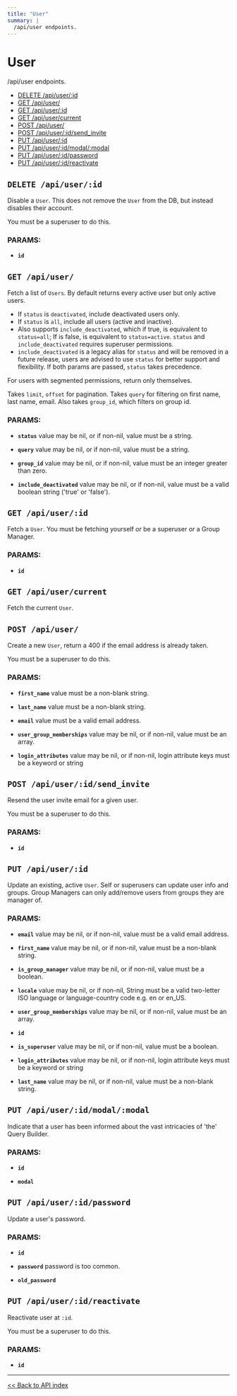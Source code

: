 ```yaml
---
title: "User"
summary: |
  /api/user endpoints.
---
```


# User

/api/user endpoints.

  - [DELETE /api/user/:id](#delete-apiuserid)
  - [GET /api/user/](#get-apiuser)
  - [GET /api/user/:id](#get-apiuserid)
  - [GET /api/user/current](#get-apiusercurrent)
  - [POST /api/user/](#post-apiuser)
  - [POST /api/user/:id/send_invite](#post-apiuseridsend_invite)
  - [PUT /api/user/:id](#put-apiuserid)
  - [PUT /api/user/:id/modal/:modal](#put-apiuseridmodalmodal)
  - [PUT /api/user/:id/password](#put-apiuseridpassword)
  - [PUT /api/user/:id/reactivate](#put-apiuseridreactivate)

## `DELETE /api/user/:id`

Disable a `User`.  This does not remove the `User` from the DB, but instead disables their account.

You must be a superuser to do this.

### PARAMS:

*  **`id`**

## `GET /api/user/`

Fetch a list of `Users`. By default returns every active user but only active users.

   - If `status` is `deactivated`, include deactivated users only.
   - If `status` is `all`, include all users (active and inactive).
   - Also supports `include_deactivated`, which if true, is equivalent to `status=all`; If is false, is equivalent to `status=active`.
   `status` and `include_deactivated` requires superuser permissions.
   - `include_deactivated` is a legacy alias for `status` and will be removed in a future release, users are advised to use `status` for better support and flexibility.
   If both params are passed, `status` takes precedence.

  For users with segmented permissions, return only themselves.

  Takes `limit`, `offset` for pagination.
  Takes `query` for filtering on first name, last name, email.
  Also takes `group_id`, which filters on group id.

### PARAMS:

*  **`status`** value may be nil, or if non-nil, value must be a string.

*  **`query`** value may be nil, or if non-nil, value must be a string.

*  **`group_id`** value may be nil, or if non-nil, value must be an integer greater than zero.

*  **`include_deactivated`** value may be nil, or if non-nil, value must be a valid boolean string ('true' or 'false').

## `GET /api/user/:id`

Fetch a `User`. You must be fetching yourself *or* be a superuser *or* a Group Manager.

### PARAMS:

*  **`id`**

## `GET /api/user/current`

Fetch the current `User`.

## `POST /api/user/`

Create a new `User`, return a 400 if the email address is already taken.

You must be a superuser to do this.

### PARAMS:

*  **`first_name`** value must be a non-blank string.

*  **`last_name`** value must be a non-blank string.

*  **`email`** value must be a valid email address.

*  **`user_group_memberships`** value may be nil, or if non-nil, value must be an array.

*  **`login_attributes`** value may be nil, or if non-nil, login attribute keys must be a keyword or string

## `POST /api/user/:id/send_invite`

Resend the user invite email for a given user.

You must be a superuser to do this.

### PARAMS:

*  **`id`**

## `PUT /api/user/:id`

Update an existing, active `User`.
  Self or superusers can update user info and groups.
  Group Managers can only add/remove users from groups they are manager of.

### PARAMS:

*  **`email`** value may be nil, or if non-nil, value must be a valid email address.

*  **`first_name`** value may be nil, or if non-nil, value must be a non-blank string.

*  **`is_group_manager`** value may be nil, or if non-nil, value must be a boolean.

*  **`locale`** value may be nil, or if non-nil, String must be a valid two-letter ISO language or language-country code e.g. en or en_US.

*  **`user_group_memberships`** value may be nil, or if non-nil, value must be an array.

*  **`id`** 

*  **`is_superuser`** value may be nil, or if non-nil, value must be a boolean.

*  **`login_attributes`** value may be nil, or if non-nil, login attribute keys must be a keyword or string

*  **`last_name`** value may be nil, or if non-nil, value must be a non-blank string.

## `PUT /api/user/:id/modal/:modal`

Indicate that a user has been informed about the vast intricacies of 'the' Query Builder.

### PARAMS:

*  **`id`** 

*  **`modal`**

## `PUT /api/user/:id/password`

Update a user's password.

### PARAMS:

*  **`id`** 

*  **`password`** password is too common.

*  **`old_password`**

## `PUT /api/user/:id/reactivate`

Reactivate user at `:id`.

You must be a superuser to do this.

### PARAMS:

*  **`id`**

---

[<< Back to API index](../api-documentation.md)